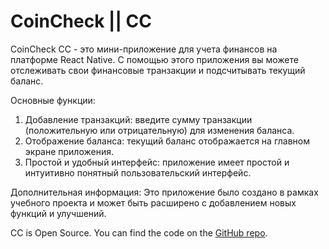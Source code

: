 # CoinСheck || CC

CoinСheck CC - это мини-приложение для учета финансов на платформе React Native. С помощью этого приложения вы можете отслеживать свои финансовые транзакции и подсчитывать текущий баланс.

Основные функции:
1. Добавление транзакций: введите сумму транзакции (положительную или отрицательную) для изменения баланса.
2. Отображение баланса: текущий баланс отображается на главном экране приложения.
3. Простой и удобный интерфейс: приложение имеет простой и интуитивно понятный пользовательский интерфейс.

Дополнительная информация:
Это приложение было создано в рамках учебного проекта и может быть расширено с добавлением новых функций и улучшений.

CC is Open Source. You can find the code on the [GitHub repo](https://github.com/AndrewwKovv).
